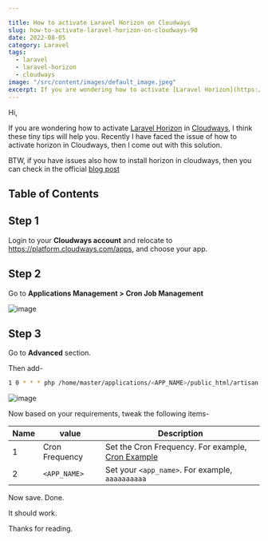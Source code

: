 ```yaml
---

title: How to activate Laravel Horizon on Cloudways
slug: how-to-activate-laravel-horizon-on-cloudways-90
date: 2022-08-05
category: Laravel
tags:
  - laravel
  - laravel-horizon
  - cloudways
image: "/src/content/images/default_image.jpeg"
excerpt: If you are wondering how to activate [Laravel Horizon](https://laravel.com/docs/master/horizon) in [Cloudways](https://www.cloudways.com/), I think these tiny tips will help you. Recently I have faced the issue of how to activate horizon in Cloudways, then I come out with this solution.
---
```


Hi,

If you are wondering how to activate [Laravel Horizon](https://laravel.com/docs/master/horizon) in [Cloudways](https://www.cloudways.com/), I think these tiny tips will help you. Recently I have faced the issue of how to activate horizon in Cloudways, then I come out with this solution.

BTW, if you have issues also how to install horizon in cloudways, then you can check in the official [blog post](https://www.cloudways.com/blog/install-laravel-horizon/)

## Table of Contents

## Step 1
Login to your **Cloudways account** and relocate to https://platform.cloudways.com/apps, and choose your app.

## Step 2
Go to **Applications Management > Cron Job Management**

![image](https://i.imgur.com/5Yv91NG.png)


## Step 3
Go to **Advanced** section.

Then add-

```sh
1 0 * * * php /home/master/applications/<APP_NAME>/public_html/artisan horizon >> /dev/null 2>&1
```

![image](https://i.imgur.com/w7flyrw.png)

Now based on your requirements, tweak the following items-

| Name |     value      |                                       Description                                       |
| ---- | -------------- | --------------------------------------------------------------------------------------- |
| 1    | Cron Frequency | Set the Cron Frequency. For example, [Cron Example](https://crontab.guru/examples.html) |
| 2    | `<APP_NAME>`   | Set your `<app_name>`. For example, `aaaaaaaaaa`                                        |


Now save. Done.

It should work.

Thanks for reading.